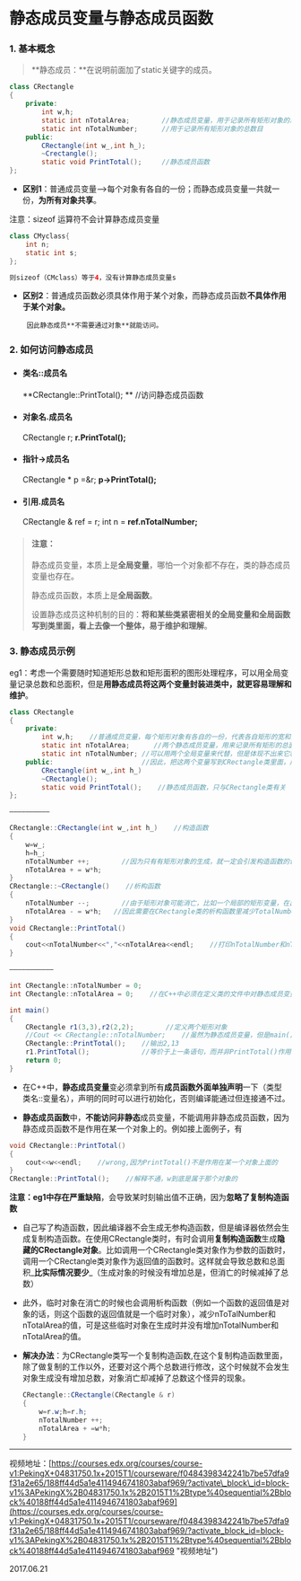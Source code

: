 # 静态成员变量与静态成员函数

### 1. 基本概念

> **静态成员：**在说明前面加了static关键字的成员。

```java
class CRectangle
{
    private:
        int w,h;
        static int nTotalArea;        //静态成员变量，用于记录所有矩形对象的总面积
        static int nTotalNumber;      //用于记录所有矩形对象的总数目
    public:
        CRectangle(int w_,int h_);
        ~Crectangle();
        static void PrintTotal();     //静态成员函数
};
```

* **区别1**：普通成员变量——&gt;每个对象有各自的一份；而静态成员变量一共就一份，**为所有对象共享**。

注意：sizeof 运算符不会计算静态成员变量

```java
class CMyclass{
    int n;
    static int s;
};

则sizeof（CMclass）等于4，没有计算静态成员变量s
```

* **区别2**：普通成员函数必须具体作用于某个对象，而静态成员函数**不具体作用于某个对象。**

       因此静态成员**不需要通过对象**就能访问。

### 2. 如何访问静态成员

* #### 类名::成员名

  **CRectangle::PrintTotal\(\); **    //访问静态成员函数
* #### 对象名.成员名

  CRectangle r; **r.PrintTotal\(\);**
* #### 指针-&gt;成员名

  CRectangle \* p =&r;  **p-&gt;PrintTotal\(\);**
* #### 引用.成员名

  CRectangle & ref = r;  int n = **ref.nTotalNumber;**

> #### **注意：**
>
> 静态成员变量，本质上是**全局变量**，哪怕一个对象都不存在，类的静态成员变量也存在。
>
> 静态成员函数，本质上是**全局函数**。
>
> 设置静态成员这种机制的目的：**将和某些类紧密相关的全局变量和全局函数写到类里面，看上去像一个整体，易于维护和理解**。

### 3. 静态成员示例

eg1：考虑一个需要随时知道矩形总数和矩形面积的图形处理程序，可以用全局变量记录总数和总面积，但是**用静态成员将这两个变量封装进类中，就更容易理解和维护**。

```java
class CRectangle
{
    private:
        int w,h;    //普通成员变量，每个矩形对象有各自的一份，代表各自矩形的宽和高。
        static int nTotalArea;      //两个静态成员变量，用来记录所有矩形的总面积和总数
        static int nTotalNumber; //可以用两个全局变量来代替，但是体现不出来它和CRectangle类的紧密关系，同时也容易被其他类所访问，不易维护
    public:                      //因此，把这两个变量写到CRectangle类里面，成为静态成员变量。
        CRectangle(int w_,int h_)
        ~CRectangle();
        static void PrintTotal();    //静态成员函数，只与CRectangle类有关
};

——————————

CRectangle::CRectangle(int w_,int h_)    //构造函数
{
    w=w_;
    h=h_;
    nTotalNumber ++;        //因为只有有矩形对象的生成，就一定会引发构造函数的调用，因此在构造函数里既可以增加矩形的总数和总面积。
    nTotalArea + = w*h;
}
CRectangle::~CRectangle()    //析构函数
{
    nTotalNumber --;        //由于矩形对象可能消亡，比如一个局部的矩形变量，在出了包含它的函数后就消亡了，这是矩形的总数和总面积就减少了
    nTotalArea - = w*h;   //因此需要在CRectangle类的析构函数里减少TotalNumber和TotalArea。
}
void CRectangle::PrintTotal()
{
    cout<<nTotalNumber<<","<<nTotalArea<<endl;    //打印nTotalNumber和nTotalArea
}

———————————

int CRectangle::nTotalNumber = 0;
int CRectangle::nTotalArea = 0;    //在C++中必须在定义类的文件中对静态成员变量进行一次说明或初始化，否则编译能通过但连接通不过。

int main()
{
    CRectangle r1(3,3),r2(2,2);        //定义两个矩形对象
    //Cout << CRectangle::nTotalNumber;    //虽然为静态成员变量，但是main()中不能访问私有变量，因此会报错
    CRectangle::PrintTotal();    //输出2,13
    r1.PrintTotal();             //等价于上一条语句，而并非PrintTotal()作用在r1上。输出2,13
    return 0;
}
```

* 在C++中，**静态成员变量**变必须拿到所有**成员函数外面单独声明**一下（类型 类名::变量名），声明的同时可以进行初始化，否则编译能通过但连接通不过。

* **静态成员函数**中，**不能访问非静态**成员变量，不能调用非静态成员函数，因为静态成员函数不是作用在某一个对象上的。例如接上面例子，有

```java
void CRectangle::PrintTotal()
{
    cout<<w<<endl;    //wrong,因为PrintTotal()不是作用在某一个对象上面的
}
CRectangle::PrintTotal();    //解释不通，w到底是属于那个对象的
```

**注意：**eg1中存在**严重缺陷**，会导致某时刻输出值不正确，因为**忽略了复制构造函数**

* 自己写了构造函数，因此编译器不会生成无参构造函数，但是编译器依然会生成复制构造函数。在使用CRectangle类时，有时会调用**复制构造函数**生成**隐藏的CRectangle对象**。比如调用一个CRectangle类对象作为参数的函数时，调用一个CRectangle类对象作为返回值的函数时。这样就会导致总数和总面积_**比实际情况要少**_（生成对象的时候没有增加总是，但消亡的时候减掉了总数）

* 此外，临时对象在消亡的时候也会调用析构函数（例如一个函数的返回值是对象的话，则这个函数的返回值就是一个临时对象），减少nToTalNumber和nTotalArea的值，可是这些临时对象在生成时并没有增加nTotalNumber和nTotalArea的值。

* **解决办法**：为CRectangle类写一个复制构造函数,在这个复制构造函数里面，除了做复制的工作以外，还要对这个两个总数进行修改，这个时候就不会发生对象生成没有增加总数，对象消亡却减掉了总数这个怪异的现象。
  ```java
  CRectangle::CRectangle(CRectangle & r)
  {
      w=r.w;h=r.h;
      nTotalNumber ++;
      nTotalArea + =w*h;
  }
  ```

---

视频地址：[https://courses.edx.org/courses/course-v1:PekingX+04831750.1x+2015T1/courseware/f0484398342241b7be57dfa9f31a2e65/188ff44d5a1e4114946741803abaf969/?activate\_block\_id=block-v1%3APekingX%2B04831750.1x%2B2015T1%2Btype%40sequential%2Bblock%40188ff44d5a1e4114946741803abaf969](https://courses.edx.org/courses/course-v1:PekingX+04831750.1x+2015T1/courseware/f0484398342241b7be57dfa9f31a2e65/188ff44d5a1e4114946741803abaf969/?activate_block_id=block-v1%3APekingX%2B04831750.1x%2B2015T1%2Btype%40sequential%2Bblock%40188ff44d5a1e4114946741803abaf969 "视频地址")

2017.06.21

